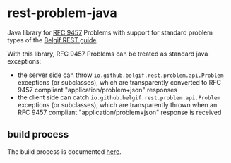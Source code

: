 # rest-problem-java

Java library for [RFC 9457](https://www.rfc-editor.org/rfc/rfc9457) Problems with support for standard problem types of
the [Belgif REST
guide](https://www.belgif.be/specification/rest/api-guide/#error-handling).

With this library, RFC 9457 Problems can be treated as standard java exceptions:

* the server side can throw `io.github.belgif.rest.problem.api.Problem` exceptions (or subclasses), which are
  transparently converted to RFC 9457 compliant "application/problem+json" responses
* the client side can catch `io.github.belgif.rest.problem.api.Problem` exceptions (or subclasses), which are
  transparently thrown when an RFC 9457 compliant "application/problem+json" response is received

## build process

The build process is documented [here](https://github.com/belgif/rest-problem-java/blob/master/BUILDING.md).
